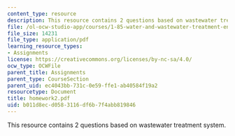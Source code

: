 ```yaml
---
content_type: resource
description: This resource contains 2 questions based on wastewater treatment system.
file: /ol-ocw-studio-app/courses/1-85-water-and-wastewater-treatment-engineering-spring-2006/b011d8ecd0583116df6b7f4abb819846_homework2.pdf
file_size: 14231
file_type: application/pdf
learning_resource_types:
- Assignments
license: https://creativecommons.org/licenses/by-nc-sa/4.0/
ocw_type: OCWFile
parent_title: Assignments
parent_type: CourseSection
parent_uid: ec4043bb-731c-0e59-ffe1-ab40584f19a2
resourcetype: Document
title: homework2.pdf
uid: b011d8ec-d058-3116-df6b-7f4abb819846
---
```

This resource contains 2 questions based on wastewater treatment system.